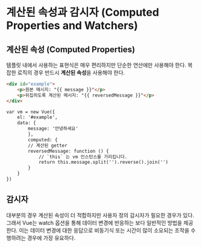 # 계산된 속성과 감시자 (Computed Properties and Watchers)

## 계산된 속성 (Computed Properties)
템플릿 내에서 사용하는 표현식은 매우 편리하지만 단순한 연산에만 사용해야 한다.
복잡한 로직의 경우 반드시 <strong>계산된 속성</strong>을 사용해야 한다.
```html
<div id="example">
    <p>원본 메시지: "{{ message }}"</p>
    <p>뒤집히도록 계산된 메시지: "{{ reversedMessage }}"</p>
</div>

var vm = new Vue({
    el: '#example',
    data: {
        message: '안녕하세요'
        },
        computed: {
        // 계산된 getter
        reversedMessage: function () {
            // `this` 는 vm 인스턴스를 가리킵니다.
            return this.message.split('').reverse().join('')
        }
    }
})
```

## 감시자
대부분의 경우 계산된 속성이 더 적합하지만 사용자 정의 감시자가 필요한 경우가 있다.
그래서 Vue는 watch 옵션을 통해 데이터 변경에 반응하는 보다 일반적인 방법을 제공한다.
이는 데이터 변경에 대한 응답으로 비동기식 또는 시간이 많이 소요되는 조작을 수행하려는 경우에 가장 유요하다.
